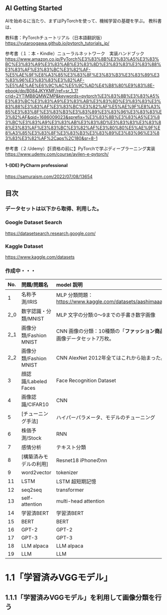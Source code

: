 ## AI Getting Started

AIを始めるに当たり、まずはPyTorchを使って、機械学習の基礎を学ぶ。
教科書は、


教科書：PyTorchチュートリアル（日本語翻訳版）https://yutaroogawa.github.io/pytorch_tutorials_jp/


参考書（１：本・Kindle）ニューラルネットワーク　実装ハンドブック
　https://www.amazon.co.jp/PyTorch%E3%83%8B%E3%83%A5%E3%83%BC%E3%83%A9%E3%83%AB%E3%83%8D%E3%83%83%E3%83%88%E3%83%AF%E3%83%BC%E3%82%AF-%E5%AE%9F%E8%A3%85%E3%83%8F%E3%83%B3%E3%83%89%E3%83%96%E3%83%83%E3%82%AF-%E5%AE%AE%E6%9C%AC%E5%9C%AD%E4%B8%80%E9%83%8E-ebook/dp/B084JKYKMF/ref=sr_1_1?crid=2YTIMB8QMWZMP&keywords=pytorch%E3%83%8B%E3%83%A5%E3%83%BC%E3%83%A9%E3%83%AB%E3%83%8D%E3%83%83%E3%83%88%E3%83%AF%E3%83%BC%E3%82%AF%E5%AE%9F%E8%A3%85%E3%83%8F%E3%83%B3%E3%83%89%E3%83%96%E3%83%83%E3%82%AF&qid=1686009023&sprefix=%E3%83%8B%E3%83%A5%E3%83%BC%E3%83%A9%E3%83%AB%E3%83%8D%E3%83%83%E3%83%88%E3%83%AF%E3%83%BC%E3%82%AF%E3%80%80%E5%AE%9F%E8%A3%85%E3%83%8F%E3%83%B3%E3%83%89%E3%83%96%E3%83%83%E3%82%AF%2Caps%2C180&sr=8-1

参考書（２:Udemy）【E資格の前に】PyTorchで学ぶディープラーニング実装
 https://www.udemy.com/course/avilen-e-pytorch/


#### 1-(IDE) PyCharm professional
https://samuraism.com/2022/07/08/13654

## 目次

### データセットは以下から取得、利用した。

### Google Dataset Search
https://datasetsearch.research.google.com/

### Kaggle Dataset
https://www.kaggle.com/datasets

### 作成中・・・

| No. | 問題/問題名            | model 説明                                                       |
| :-- | :--------------------- |:---------------------------------------------------------------|
| 1   | 名称予測/IRIS          | MLP 分類問題：https://www.kaggle.com/datasets/aashimaaa/irisdataset |
| 2_0 | 数字認識・分類/MNIST   | MLP 文字の分類:0～9までの手書き数字画像                                        |
| 2_1 | 画像分類/Fashion MNIST | CNN 画像の分類：10種類の「**ファッション商品**」写真の画像データセット7万枚。                   |
| 2_2 | 画像分類/Fashion MNIST | CNN AlexNet 2012年全てはこれから始まった。                                  |
| 3   | 顔認識/Labeled Faces   | Face Recognition Dataset                                       |
| 4   | 画像認識/CIFAR10       | CNN                                                            |
| 5   | [チューニング手法]     | ハイパーパラメータ、モデルのチューニング                                           |
| 6   | 株価予測/Stock         | RNN                                                            |
| 7   | 感情分析               | テキスト分類                                                         |
| 8   | [構築済みモデルの利用] | Resnet18 iPhoneのnn                                             |
| 9   | word2vector            | tokenizer                                                      |
| 11  | LSTM                   | LSTM 超短期記憶                                                     |
| 12  | seq2seq                | transformer                                                    |
| 13  | self-attention         | multi-head attention                                           |
| 14  | 学習済BERT             | 学習済BERT                                                        |
| 15  | BERT                   | BERT                                                           |
| 16  | GPT-2                  | GPT-2                                                          |
| 17  | GPT-3                  | GPT-3                                                          |
| 18  | LLM  alpaca            | LLM  alpaca                                                    |
| 19  | LLM                    | LLM                                                            |


# 1.1「学習済みVGGモデル」
## 1.1.1「学習済みVGGモデル」を利用して画像分類を行う

